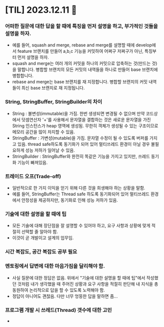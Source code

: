 # [TIL] 2023.12.11 📘

### 어떠한 질문에 대한 답을 할 때에 특징을 먼저 설명을 하고, 부가적인 것들을 설명을 하자.
* 예를 들어, squash and merge, rebase and merge를 설명할 때에 develop에서 feature 브랜치를 만들어 a,b,c 기능을 커밋하여 어쩌구 저쩌구가 아닌, 특징부터 먼저 설명을 하자.
* squash and merge는 여러 개의 커밋을 하나의 커밋으로 압축하는 것(만드는 것)을 말합니다. 병합할 브랜치의 모든 커밋의 내역들을 하나로 만들어 base 브랜치에 병합합니다.
* rebase and merge는 base 브랜치를 재 지정합니다. 병합할 브랜치의 커밋 내역들이 최신 base 브랜치로 재 지정됩니다.

### String, StringBuffer, StringBuilder의 차이
* String : 불변성(immutable)을 가짐. 한번 생셩되면 변경될 수 없으며 만약 코드상에서 덧셈연산자 '+'를 사용해서 문자열을 결합하는 것은 새로운 문자열을 가진 String 인스턴스가 heap 영역에 생성됨. 무한히 객체가 생성될 수 있는 구조이므로 메모리 공간을 많이 차지할 수 있음.
* StringBuffer : 가변성(mutable)을 가짐. 문자열 수정이 될 수 있도록 버퍼를 가지고 있음. thread safe하도록 동기화가 되어 있어 멀티쓰레드 환경이 아닐 경우 불필요하게 성능 저하가 일어날 수 있음.
* StringBuilder : StringBuffer와 완전히 똑같은 기능을 가지고 있지만, 쓰레드 동기화 기능이 빠져있음.

### 트레이드 오프(Trade-off)
* 일반적으로 한 가지 이익을 얻기 위해 다른 것을 희생해야 하는 상황을 말함.
* 예를 들어, StringBuffer는 Thread safe 하도록 동기화되어 있어 멀티쓰레드 환경에서 안정성을 제공하지만, 동기화로 인해 성능 저하가 있음.

### 기술에 대한 설명을 할 때에 팁
* 모든 기술에 대해 장단점을 잘 설명할 수 있어야 하고, 요구 사항과 상황에 맞게 적절히 선택할 줄 알아야 함.
* 이것이 곧 개발이고 설계의 업무임.

### 시간 복잡도, 공간 복잡도 공부 필요

### 멘토링에서 답변에 대한 마음가짐을 달리해야 함.
* 사실 질문에 대한 정답은 없음. 위에서 "기술에 대한 설명을 할 때에 팁"에서 작성했던 것처럼 내가 생각했을 때 주어진 상황과 요구 사항을 적절히 판단해 내 지식을 총동원하여 논리적으로 답을 할 수 있도록 노력해야 함.
* 정답이 아니어도 괜찮음. 다만 너무 엉뚱한 답을 말하면 좀...

### 프로그램 개발 시 쓰레드(Thread) 갯수에 대한 고민
* 
